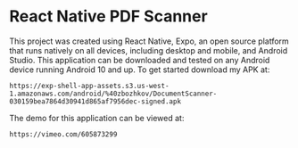 # React Native PDF Scanner

This project was created using React Native, Expo, an open source platform that runs natively on all devices, including desktop and mobile, and Android Studio. This application can be downloaded and tested on any Android device running Android 10 and up. To get started download my APK at:

`
https://exp-shell-app-assets.s3.us-west-1.amazonaws.com/android/%40zbozhkov/DocumentScanner-030159bea7864d30941d865af7956dec-signed.apk
`

The demo for this application can be viewed at:

`
https://vimeo.com/605873299
`
